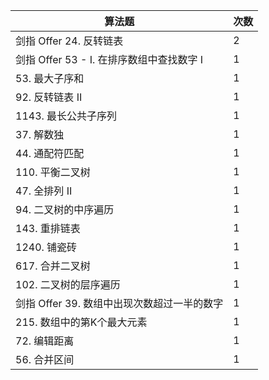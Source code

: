 | 算法题                             | 次数 |
|---------------------------------|----|
| 剑指 Offer 24\. 反转链表              | 2  |
| 剑指 Offer 53 \- I\. 在排序数组中查找数字 I | 1  |
| 53\. 最大子序和                      | 1  |
| 92\. 反转链表 II                    | 1  |
| 1143\. 最长公共子序列                  | 1  |
| 37\. 解数独                        | 1  |
| 44\. 通配符匹配                      | 1  |
| 110\. 平衡二叉树                     | 1  |
| 47\. 全排列 II                     | 1  |
| 94\. 二叉树的中序遍历                   | 1  |
| 143\. 重排链表                      | 1  |
| 1240\. 铺瓷砖                      | 1  |
| 617\. 合并二叉树                     | 1  |
| 102\. 二叉树的层序遍历                  | 1  |
| 剑指 Offer 39\. 数组中出现次数超过一半的数字    | 1  |
| 215\. 数组中的第K个最大元素               | 1  |
| 72\. 编辑距离                       | 1  |
| 56\. 合并区间                       | 1  |
